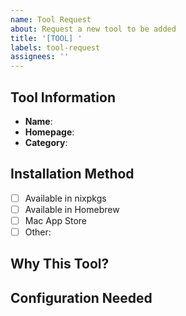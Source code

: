 ```yaml
---
name: Tool Request
about: Request a new tool to be added
title: '[TOOL] '
labels: tool-request
assignees: ''
---
```


## Tool Information
- **Name**: 
- **Homepage**: 
- **Category**: <!-- Development/Productivity/Utility -->

## Installation Method
- [ ] Available in nixpkgs
- [ ] Available in Homebrew
- [ ] Mac App Store
- [ ] Other: 

## Why This Tool?
<!-- How does it help Mac developers? -->

## Configuration Needed
<!-- Any special setup required? -->
